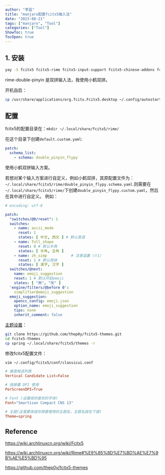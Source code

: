 ```yaml
---
author: "李昌"
title: "manjaro配置fcitx5输入法"
date: "2023-08-21"
tags: ["manjaro", "Tool"]
categories: ["Tool"]
ShowToc: true
TocOpen: true
---
```


## 1. 安装

```bash
yay -S fcitx5 fcitx5-rime fcitx5-input-support fcitx5-chinese-addons fcitx5-qt fcitx5-gtk fcitx5-configtool rime-double-pinyin
```

rime-double-pinyin 是双拼输入法，我使用小鹤双拼。

开机自启：
```bash
cp /usr/share/applications/org.fcitx.Fcitx5.desktop ~/.config/autostart/
```

## 配置

fcitx5的配置目录在：`mkdir ~/.local/share/fcitx5/rime/`

在这个目录下创建`default.custom.yaml`:
```yaml
patch:
  schema_list:
    - schema: double_pinyin_flypy
```
使用小鹤双拼输入方案。

若想对某个输入方案进行自定义，例如小鹤双拼，其原配置文件为：`~/.local/share/fcitx5/rime/double_pinyin_flypy.schema.yaml`.则需要在`~/.local/share/fcitx5/rime/`下创建`double_pinyin_flypy.custom.yaml`，然后在其中进行自定义。
例如：
```yaml
# encoding: utf-8

patch:
  "switches/@0/reset": 1
  switches:
    - name: ascii_mode
      reset: 1
      states: [ 中文, 西文 ] # 默认英语
    - name: full_shape
      reset: 0 # 默认半角
      states: [ 半角, 全角 ]
    - name: zh_simp           # 注意這裏（※1）
      reset: 1 # 默认简体
      states: [ 漢字, 汉字 ]
  switches/@next:
    name: emoji_suggestion
    reset: 1 # 默认开启emoji
    states: [ "🈚︎", "🈶" ]
  'engine/filters/@before 0':
    simplifier@emoji_suggestion
  emoji_suggestion:
    opencc_config: emoji.json
    option_name: emoji_suggestion
    tips: none
    inherit_comment: false
```

[主题设置](https://github.com/thep0y/fcitx5-themes)：
```bash
git clone https://github.com/thep0y/fcitx5-themes.git
cd fcitx5-themes
cp spring ~/.local/share/fcitx5/themes -r
```

修改fcitx5配置文件：
```bash
vim ~/.config/fcitx5/conf/classicui.conf
```

```conf
# 垂直候选列表
Vertical Candidate List=False

# 按屏幕 DPI 使用
PerScreenDPI=True

# Font (设置成你喜欢的字体)
Font="Smartisan Compact CNS 13"

# 主题(这里要改成你想要使用的主题名，主题名就在下面)
Theme=spring
```


## Reference

https://wiki.archlinuxcn.org/wiki/Fcitx5

https://wiki.archlinuxcn.org/wiki/Rime#%E9%85%8D%E7%BD%AE%E7%9B%AE%E5%BD%95

https://github.com/thep0y/fcitx5-themes